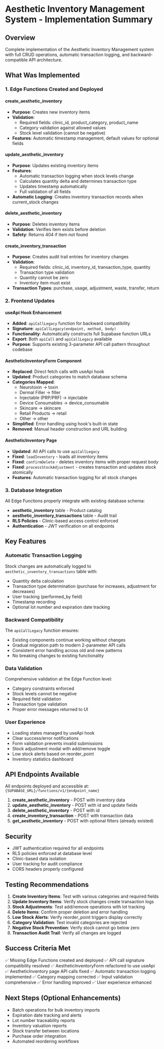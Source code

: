 # Aesthetic Inventory Management System - Implementation Summary

## Overview
Complete implementation of the Aesthetic Inventory Management system with full CRUD operations, automatic transaction logging, and backward-compatible API architecture.

## What Was Implemented

### 1. Edge Functions Created and Deployed

#### create_aesthetic_inventory
- **Purpose**: Creates new inventory items
- **Validation**:
  - Required fields: clinic_id, product_category, product_name
  - Category validation against allowed values
  - Stock level validation (cannot be negative)
- **Features**: Automatic timestamp management, default values for optional fields

#### update_aesthetic_inventory
- **Purpose**: Updates existing inventory items
- **Features**:
  - Automatic transaction logging when stock levels change
  - Calculates quantity delta and determines transaction type
  - Updates timestamp automatically
  - Full validation of all fields
- **Automatic Logging**: Creates inventory transaction records when current_stock changes

#### delete_aesthetic_inventory
- **Purpose**: Deletes inventory items
- **Validation**: Verifies item exists before deletion
- **Safety**: Returns 404 if item not found

#### create_inventory_transaction
- **Purpose**: Creates audit trail entries for inventory changes
- **Validation**:
  - Required fields: clinic_id, inventory_id, transaction_type, quantity
  - Transaction type validation
  - Quantity cannot be zero
  - Inventory item must exist
- **Transaction Types**: purchase, usage, adjustment, waste, transfer, return

### 2. Frontend Updates

#### useApi Hook Enhancement
- **Added**: `apiCallLegacy` function for backward compatibility
- **Signature**: `apiCallLegacy(endpoint, method, body)`
- **Functionality**: Automatically constructs full Supabase function URLs
- **Export**: Both `apiCall` and `apiCallLegacy` available
- **Purpose**: Supports existing 3-parameter API call pattern throughout codebase

#### AestheticInventoryForm Component
- **Replaced**: Direct fetch calls with useApi hook
- **Updated**: Product categories to match database schema
- **Categories Mapped**:
  - Neurotoxin → toxin
  - Dermal Filler → filler
  - Injectable (PRP/PRF) → injectable
  - Device Consumables → device_consumable
  - Skincare → skincare
  - Retail Products → retail
  - Other → other
- **Simplified**: Error handling using hook's built-in state
- **Removed**: Manual header construction and URL building

#### AestheticInventory Page
- **Updated**: All API calls to use `apiCallLegacy`
- **Fixed**: `loadInventory` - loads all inventory items
- **Fixed**: `confirmDelete` - deletes inventory items with proper request body
- **Fixed**: `processStockAdjustment` - creates transaction and updates stock atomically
- **Features**: Automatic transaction logging for all stock changes

### 3. Database Integration

All Edge Functions properly integrate with existing database schema:
- **aesthetic_inventory** table - Product catalog
- **aesthetic_inventory_transactions** table - Audit trail
- **RLS Policies** - Clinic-based access control enforced
- **Authentication** - JWT verification on all endpoints

## Key Features

### Automatic Transaction Logging
Stock changes are automatically logged to `aesthetic_inventory_transactions` table with:
- Quantity delta calculation
- Transaction type determination (purchase for increases, adjustment for decreases)
- User tracking (performed_by field)
- Timestamp recording
- Optional lot number and expiration date tracking

### Backward Compatibility
The `apiCallLegacy` function ensures:
- Existing components continue working without changes
- Gradual migration path to modern 2-parameter API calls
- Consistent error handling across old and new patterns
- No breaking changes to existing functionality

### Data Validation
Comprehensive validation at the Edge Function level:
- Category constraints enforced
- Stock levels cannot be negative
- Required field validation
- Transaction type validation
- Proper error messages returned to UI

### User Experience
- Loading states managed by useApi hook
- Clear success/error notifications
- Form validation prevents invalid submissions
- Stock adjustment modal with add/remove toggle
- Low stock alerts based on reorder_point
- Inventory statistics dashboard

## API Endpoints Available

All endpoints deployed and accessible at:
`{SUPABASE_URL}/functions/v1/{endpoint_name}`

1. **create_aesthetic_inventory** - POST with inventory data
2. **update_aesthetic_inventory** - POST with id and update fields
3. **delete_aesthetic_inventory** - POST with id
4. **create_inventory_transaction** - POST with transaction data
5. **get_aesthetic_inventory** - POST with optional filters (already existed)

## Security

- JWT authentication required for all endpoints
- RLS policies enforced at database level
- Clinic-based data isolation
- User tracking for audit compliance
- CORS headers properly configured

## Testing Recommendations

1. **Create Inventory Items**: Test with various categories and required fields
2. **Update Inventory Items**: Verify stock changes create transaction logs
3. **Stock Adjustments**: Test add/remove operations with lot tracking
4. **Delete Items**: Confirm proper deletion and error handling
5. **Low Stock Alerts**: Verify reorder_point triggers display correctly
6. **Category Validation**: Test invalid categories are rejected
7. **Negative Stock Prevention**: Verify stock cannot go below zero
8. **Transaction Audit Trail**: Verify all changes are logged

## Success Criteria Met

✅ Missing Edge Functions created and deployed
✅ API call signature compatibility resolved
✅ AestheticInventoryForm refactored to use useApi
✅ AestheticInventory page API calls fixed
✅ Automatic transaction logging implemented
✅ Category mapping corrected
✅ Input validation comprehensive
✅ Error handling improved
✅ User experience enhanced

## Next Steps (Optional Enhancements)

- Batch operations for bulk inventory imports
- Expiration date tracking and alerts
- Lot number traceability reports
- Inventory valuation reports
- Stock transfer between locations
- Purchase order integration
- Automated reordering workflows
